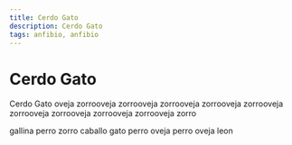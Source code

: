 ```yaml
---
title: Cerdo Gato
description: Cerdo Gato
tags: anfibio, anfibio
---
```


# Cerdo Gato

Cerdo Gato oveja zorrooveja zorrooveja zorrooveja zorrooveja zorrooveja zorrooveja zorrooveja zorrooveja zorrooveja zorro

gallina perro zorro caballo gato perro oveja perro oveja leon